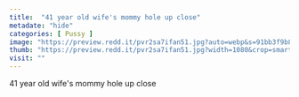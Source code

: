 ```yaml
---
title:  "41 year old wife's mommy hole up close"
metadate: "hide"
categories: [ Pussy ]
image: "https://preview.redd.it/pvr2sa7ifan51.jpg?auto=webp&s=91bb3f9b84e2a1fe04e5b01c73115a5ff9d933dd"
thumb: "https://preview.redd.it/pvr2sa7ifan51.jpg?width=1080&crop=smart&auto=webp&s=cdab0e247ce7384a23d58705876a8642b5e0117d"
visit: ""
---
```

41 year old wife's mommy hole up close
